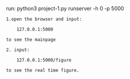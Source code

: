  


run:
	python3 project-1.py runserver -h 0 -p 5000

	1.open the browser and input: 
	
		127.0.0.1:5000 
	
	to see the mainpage

	2. input:
		
		127.0.0.1:5000/figure

	to see the real time figure.
